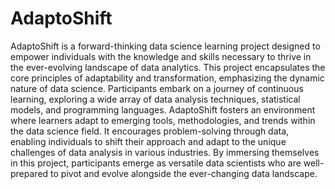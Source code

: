 # AdaptoShift
AdaptoShift is a forward-thinking data science learning project designed to empower individuals with the knowledge and skills necessary to thrive in the ever-evolving landscape of data analytics. This project encapsulates the core principles of adaptability and transformation, emphasizing the dynamic nature of data science. Participants embark on a journey of continuous learning, exploring a wide array of data analysis techniques, statistical models, and programming languages. AdaptoShift fosters an environment where learners adapt to emerging tools, methodologies, and trends within the data science field. It encourages problem-solving through data, enabling individuals to shift their approach and adapt to the unique challenges of data analysis in various industries. By immersing themselves in this project, participants emerge as versatile data scientists who are well-prepared to pivot and evolve alongside the ever-changing data landscape.
